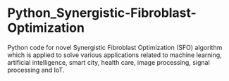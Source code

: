 # Python_Synergistic-Fibroblast-Optimization
Python code for novel Synergistic Fibroblast Optimization (SFO) algorithm which is applied to solve various applications related to machine learning, artificial intelligence, smart city, health care, image processing, signal processing and IoT.
